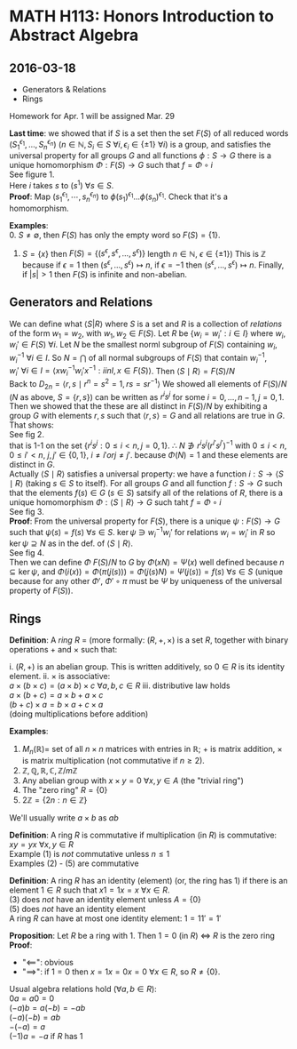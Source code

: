 # MATH H113: Honors Introduction to Abstract Algebra
## 2016-03-18
- Generators & Relations
- Rings

Homework for Apr. 1 will be assigned Mar. 29

**Last time**: we showed that if $S$ is a set then the set $F(S)$ of all reduced words $(S_1^{\epsilon_1}, \ldots, S_n^{\epsilon_n})$ ($n \in \mathbb{N}, S_i \in S\ \forall i, \epsilon_i \in \{\pm 1\}\ \forall i$) is a group, and satisfies the universal property for all groups $G$ and all functions $\phi : S \to G$ there is a unique homomorphism $\Phi : F(S) \to G$ such that $f = \Phi \circ i$ \
See figure 1. \
Here $i$ takes $s$ to $(s^1)\ \forall s \in S$. \
**Proof**: Map $(s_1^{\epsilon_1}, \cdots, s_n^{\epsilon_n})$ to $\phi(s_1)^{\epsilon_1} \ldots \phi(s_n)^{\epsilon_1}$. Check that it's a homomorphism.

**Examples**: \
0. $S \neq \emptyset$, then $F(S)$ has only the empty word so $F(S) = \{1\}$.
1. $S = \{x\}$ then $F(S) = \{(s^{\epsilon}, s^{\epsilon}, \ldots, s^{\epsilon})\}$ length $n \in \mathbb{N}$, $\epsilon \in \{\pm 1\}$)
This is $\mathbb{Z}$ because if $\epsilon = 1$ then $(s^{\epsilon}, \ldots, s^{\epsilon}) \mapsto n$, if $\epsilon = -1$ then $(s^{\epsilon}, \ldots, s^{\epsilon}) \mapsto n$. Finally, if $|s| > 1$ then $F(S)$ is infinite and non-abelian.

## Generators and Relations
We can define what $\langle S | R \rangle$ where $S$ is a set and $R$ is a collection of *relations* of the form $w_1 = w_2$, with $w_1, w_2 \in F(S)$. Let $R$ be $\{w_i = w_i' : i \in I\}$ where $w_i, w_i' \in F(S)\ \forall i$. Let $N$ be the smallest norml subgroup of $F(S)$ containing $w_i, w_i^{-1}\ \forall i \in I$. So $N = \bigcap$ of all normal subgroups of $F(S)$ that contain $w_i^{-1}, w_i'\ \forall i \in I = \langle xw_i^{-1}w_i'x^{-1} : i in I, x \in F(S) \rangle$. Then $\langle S \mid R \rangle = F(S)/N$ \
Back to $D_{2n} = \langle r, s \mid r^n = s^2 = 1, rs = sr^{-1} \rangle$ We showed all elements of $F(S)/N$ ($N$ as above, $S = \{r, s\}$) can be written as $r^is^j$ for some $i = 0, \ldots, n - 1, j = 0, 1$. Then we showed that the these are all distinct in $F(S)/N$ by exhibiting a group $G$ with elements $r, s$ such that $\langle r, s \rangle = G$ and all relations are true in $G$. \
That shows: \
See fig 2. \
that is 1-1 on the set $\{r^is^j : 0 \le i < n, j = 0, 1\}$. $\therefore$ $N \not\ni r^is^j(r^{i'}s^{j'})^{-1}$ with $0 \le i < n$, $0 \le i' < n$, $j, j' \in \{0, 1\}$, $i \neq i' or j \neq j'$. because $\Phi(N) = 1$ and these elements are distinct in $G$. \
Actually $\langle S \mid R \rangle$ satisfies a universal property: we have a function $i : S \to \langle S \mid R \rangle$ (taking $s \in S$ to itself). For all groups $G$ and all function $f : S \to G$ such that the elements $f(s) \in G$ ($s \in S$) satsify all of the relations of $R$, there is a unique homomorphism $\Phi : \langle S \mid R \rangle \to G$ such taht $f = \Phi \circ i$ \
See fig 3. \
**Proof**: From the universal property for $F(S)$, there is a unique $\psi : F(S) \to G$ such that $\psi(s) = f(s)\ \forall s \in S$. $\ker{\psi} \ni w_i^{-1}w_i'$ for relations $w_i = w_i'$ in $R$ so $\ker{\psi} \supseteq N$ as in the def. of $\langle S \mid R \rangle$. \
See fig 4. \
Then we can define $\Phi$ $F(S)/N$ to $G$ by $\Phi(xN) = \Psi(x)$ well defined because $n \subseteq \ker{\psi}$, and $\Phi(i(x)) = \Phi(\pi(j(s))) = \Phi(j(s)N) = \Psi(j(s)) = f(s)\ \forall s \in S$ (unique because for any other $\Phi'$, $\Phi' \circ \pi$ must be $\Psi$ by uniqueness of the universal property of $F(S)$).

## Rings
**Definition**: A *ring* $R$ = (more formally: $(R, +, \times)$ is a set $R$, together with binary operations + and $\times$ such that:

i. $(R, +)$ is an abelian group. This is written additively, so $0 \in R$ is its identity element.
ii. $\times$ is associative: \
$a \times (b \times c) = (a \times b) \times c\ \forall a, b, c \in R$
iii. distributive law holds \
$a \times (b + c) = a \times b + a \times c$ \
$(b + c) \times a = b \times a + c \times a$ \
(doing multiplications before addition)

**Examples**:

1. $M_n(\mathbb{R}) =$ set of all $n \times n$ matrices with entries in $\mathbb{R}$; + is matrix addition, $\times$ is matrix multiplication (not commutative if $n \ge 2$).
2. $\mathbb{Z}, \mathbb{Q}, \mathbb{R}, \mathbb{C}, \mathbb{Z}/m\mathbb{Z}$
3. Any abelian group with $x \times y = 0\ \forall x, y \in A$ (the "trivial ring")
4. The "zero ring" $R = \{0\}$
5. $2\mathbb{Z} = \{2n : n \in \mathbb{Z}\}$

We'll usually write $a \times b$ as $ab$

**Definition**: A ring $R$ is commutative if multiplication (in $R$) is commutative: \
$xy = yx\ \forall x, y \in R$ \
Example (1) is *not* commutative unless $n \le 1$ \
Examples (2) - (5) are commutative

**Definition**: A ring $R$ has an identity (element) (or, the ring has 1) if there is an element $1 \in R$ such that $x1 = 1x = x\ \forall x \in R$. \
(3) does *not* have an identity element unless $A = \{0\}$ \
(5) does *not* have an identity element \
A ring $R$ can have at most one identity element: $1 = 11' = 1'$

**Proposition**: Let $R$ be a ring with 1. Then $1 = 0$ (in $R$) $\iff$ $R$ is the zero ring \
**Proof**:

- "$\impliedby$": obvious
- "$\implies$": if $1 = 0$ then $x = 1x = 0x = 0\ \forall x \in R$, so $R \neq \{0\}$.

Usual algebra relations hold ($\forall a, b \in R$): \
$0a = a0 = 0$ \
$(-a)b = a(-b) = -ab$ \
$(-a)(-b) = ab$ \
$-(-a) = a$ \
$(-1)a = -a$ if $R$ has 1
